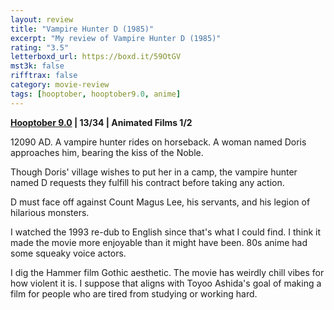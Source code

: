 ```yaml
---
layout: review
title: "Vampire Hunter D (1985)"
excerpt: "My review of Vampire Hunter D (1985)"
rating: "3.5"
letterboxd_url: https://boxd.it/59OtGV
mst3k: false
rifftrax: false
category: movie-review
tags: [hooptober, hooptober9.0, anime]
---
```


<b><a href="https://boxd.it/pOmcY/detail" target="_blank" rel="noopener">Hooptober 9.0</a> | 13/34 | Animated Films 1/2</b>

12090 AD. A vampire hunter rides on horseback. A woman named Doris approaches him, bearing the kiss of the Noble.

Though Doris' village wishes to put her in a camp, the vampire hunter named D requests they fulfill his contract before taking any action.

D must face off against Count Magus Lee, his servants, and his legion of hilarious monsters.

I watched the 1993 re-dub to English since that's what I could find. I think it made the movie more enjoyable than it might have been. 80s anime had some squeaky voice actors.

I dig the Hammer film Gothic aesthetic. The movie has weirdly chill vibes for how violent it is. I suppose that aligns with Toyoo Ashida's goal of making a film for people who are tired from studying or working hard.

